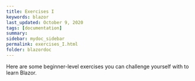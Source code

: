 ```yaml
---
title: Exercises I
keywords: blazor
last_updated: October 9, 2020
tags: [documentation]
summary: 
sidebar: mydoc_sidebar
permalink: exercises_I.html
folder: blazordoc
---
```


Here are some beginner-level exercises you can challenge yourself with to learn Blazor.



